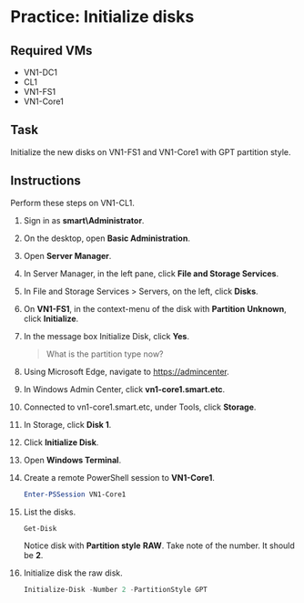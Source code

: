 # Practice: Initialize disks

## Required VMs

* VN1-DC1
* CL1
* VN1-FS1
* VN1-Core1

## Task

Initialize the new disks on VN1-FS1 and VN1-Core1 with GPT partition style.

## Instructions

Perform these steps on VN1-CL1.

1. Sign in as **smart\Administrator**.
1. On the desktop, open **Basic Administration**.

1. Open **Server Manager**.
1. In Server Manager, in the left pane, click **File and Storage Services**.
1. In File and Storage Services > Servers, on the left, click **Disks**.
1. On **VN1-FS1**, in the context-menu of the disk with **Partition** **Unknown**, click **Initialize**.
1. In the message box Initialize Disk, click **Yes**.

    > What is the partition type now?

1. Using Microsoft Edge, navigate to <https://admincenter>.
1. In Windows Admin Center, click **vn1-core1.smart.etc**.
1. Connected to vn1-core1.smart.etc, under Tools, click **Storage**.
1. In Storage, click **Disk 1**.
1. Click **Initialize Disk**.
1. Open **Windows Terminal**.
1. Create a remote PowerShell session to **VN1-Core1**.

    ````powershell
    Enter-PSSession VN1-Core1
    ````

1. List the disks.

    ````powershell
    Get-Disk
    ````

    Notice disk with **Partition style** **RAW**. Take note of the number. It should be **2**.

1. Initialize disk the raw disk.

    ````powershell
    Initialize-Disk -Number 2 -PartitionStyle GPT
    ````

